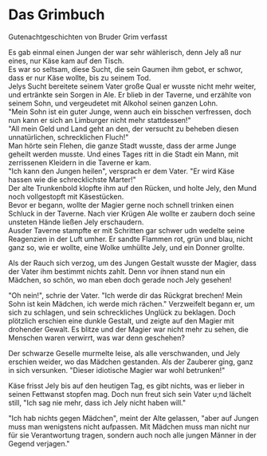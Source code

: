 # Das Grimbuch

Gutenachtgeschichten von Bruder Grim verfasst  
  
Es gab einmal einen Jungen der war sehr wählerisch, denn Jely aß nur eines, nur Käse kam auf den Tisch.  
Es war so seltsam, diese Sucht, die sein Gaumen ihm gebot, er schwor, dass er nur Käse wollte, bis zu seinem Tod.  
Jelys Sucht bereitete seinem Vater große Qual er wusste nicht mehr weiter, und ertränkte sein Sorgen in Ale. Er blieb in der Taverne, und erzählte von seinem Sohn, und vergeudetet mit Alkohol seinen ganzen Lohn.  
"Mein Sohn ist ein guter Junge, wenn auch ein bisschen verfressen, doch nun kann er sich an Limburger nicht mehr stattdessen!"  
"All mein Geld und Land geht an den, der versucht zu beheben diesen unnatürlichen, schrecklichen Fluch!"  
Man hörte sein Flehen, die ganze Stadt wusste, dass der arme Junge geheilt werden musste. Und eines Tages ritt in die Stadt ein Mann, mit zerrissenen Kleidern in die Taverne er kam.  
"Ich kann den Jungen heilen", versprach er dem Vater. "Er wird Käse hassen wie die schrecklichste Marter!"  
Der alte Trunkenbold klopfte ihm auf den Rücken, und holte Jely, den Mund noch vollgestopft mit Käsestücken.  
Bevor er begann, wollte der Magier gerne noch schnell trinken einen Schluck in der Taverne. Nach vier Krügen Ale wollte er zaubern doch seine unsteten Hände ließen Jely erschaudern.  
Ausder Taverne stampfte er mit Schritten gar schwer udn wedelte seine Reagenzien in der Luft umher. Er sandte Flammen rot, grün und blau, nicht ganz so, wie er wollte, eine Wolke umhüllte Jely, und ein Donner grollte.  
  
Als der Rauch sich verzog, um des Jungen Gestalt wusste der Magier, dass der Vater ihm bestimmt nichts zahlt. Denn vor ihnen stand nun ein Mädchen, so schön, wo man eben doch gerade noch Jely gesehen!  
  
"Oh nein!", schrie der Vater. "Ich werde dir das Rückgrat brechen! Mein Sohn ist kein Mädchen, ich werde mich rächen." Verzweifelt begann er, um sich zu schlagen, und sein schreckliches Unglück zu beklagen. Doch plötzlich erschien eine dunkle Gestalt, und zeigte auf den Magier mit drohender Gewalt. Es blitze und der Magier war nicht mehr zu sehen, die Menschen waren verwirrt, was war denn geschehen?  
  
Der schwarze Geselle murmelte leise, als alle verschwanden, und Jely erschien weider, wo das Mädchen gestanden. Als der Zauberer ging, ganz in sich versunken. "Dieser idiotische Magier war wohl betrunken!"  
  
Käse frisst Jely bis auf den heutigen Tag, es gibt nichts, was er lieber in seinen Fettwanst stopfen mag. Doch nun  freut sich sein Vater u;nd lächelt still, "Ich sag nie mehr, dass ich Jely nicht haben will."  
  
"Ich hab nichts gegen Mädchen", meint der Alte gelassen, "aber auf Jungen muss man wenigstens nicht aufpassen. Mit Mädchen muss man nicht nur für sie Verantwortung tragen, sondern auch noch alle jungen Männer in der Gegend verjagen."

